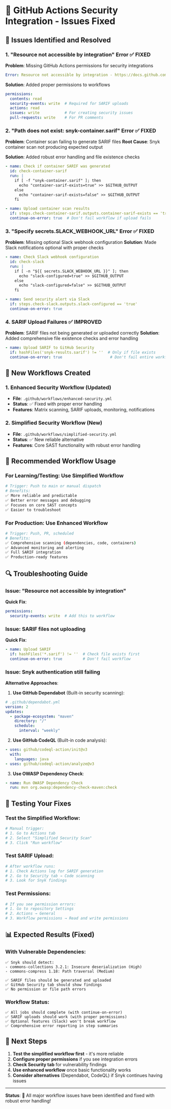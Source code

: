 # 🔧 GitHub Actions Security Integration - Issues Fixed

## 🚨 Issues Identified and Resolved

### 1. **"Resource not accessible by integration" Error** ✅ FIXED

**Problem**: Missing GitHub Actions permissions for security integrations
```yaml
Error: Resource not accessible by integration - https://docs.github.com/rest
```

**Solution**: Added proper permissions to workflows
```yaml
permissions:
  contents: read
  security-events: write  # Required for SARIF uploads
  actions: read
  issues: write           # For creating security issues
  pull-requests: write    # For PR comments
```

### 2. **"Path does not exist: snyk-container.sarif" Error** ✅ FIXED

**Problem**: Container scan failing to generate SARIF files
**Root Cause**: Snyk container scan not producing expected output

**Solution**: Added robust error handling and file existence checks
```yaml
- name: Check if container SARIF was generated
  id: check-container-sarif
  run: |
    if [ -f "snyk-container.sarif" ]; then
      echo "container-sarif-exists=true" >> $GITHUB_OUTPUT
    else
      echo "container-sarif-exists=false" >> $GITHUB_OUTPUT
    fi

- name: Upload container scan results
  if: steps.check-container-sarif.outputs.container-sarif-exists == 'true'
  continue-on-error: true  # Don't fail workflow if upload fails
```

### 3. **"Specify secrets.SLACK_WEBHOOK_URL" Error** ✅ FIXED

**Problem**: Missing optional Slack webhook configuration
**Solution**: Made Slack notifications optional with proper checks
```yaml
- name: Check Slack webhook configuration
  id: check-slack
  run: |
    if [ -n "${{ secrets.SLACK_WEBHOOK_URL }}" ]; then
      echo "slack-configured=true" >> $GITHUB_OUTPUT
    else
      echo "slack-configured=false" >> $GITHUB_OUTPUT
    fi

- name: Send security alert via Slack
  if: steps.check-slack.outputs.slack-configured == 'true'
  continue-on-error: true
```

### 4. **SARIF Upload Failures** ✅ IMPROVED

**Problem**: SARIF files not being generated or uploaded correctly
**Solution**: Added comprehensive file existence checks and error handling
```yaml
- name: Upload SARIF to GitHub Security
  if: hashFiles('snyk-results.sarif') != ''  # Only if file exists
  continue-on-error: true                     # Don't fail entire workflow
```

## 🎯 New Workflows Created

### 1. **Enhanced Security Workflow** (Updated)
- **File**: `.github/workflows/enhanced-security.yml`
- **Status**: ✅ Fixed with proper error handling
- **Features**: Matrix scanning, SARIF uploads, monitoring, notifications

### 2. **Simplified Security Workflow** (New)
- **File**: `.github/workflows/simplified-security.yml` 
- **Status**: ✅ New reliable alternative
- **Features**: Core SAST functionality with robust error handling

## 🚀 Recommended Workflow Usage

### For Learning/Testing: Use Simplified Workflow
```bash
# Trigger: Push to main or manual dispatch
# Benefits:
✅ More reliable and predictable
✅ Better error messages and debugging
✅ Focuses on core SAST concepts
✅ Easier to troubleshoot
```

### For Production: Use Enhanced Workflow
```bash
# Trigger: Push, PR, scheduled
# Benefits:
✅ Comprehensive scanning (dependencies, code, containers)
✅ Advanced monitoring and alerting
✅ Full SARIF integration
✅ Production-ready features
```

## 🔍 Troubleshooting Guide

### Issue: "Resource not accessible by integration"
**Quick Fix**:
```yaml
permissions:
  security-events: write  # Add this to workflow
```

### Issue: SARIF files not uploading
**Quick Fix**:
```yaml
- name: Upload SARIF
  if: hashFiles('*.sarif') != ''  # Check file exists first
  continue-on-error: true         # Don't fail workflow
```

### Issue: Snyk authentication still failing
**Alternative Approaches**:

1. **Use GitHub Dependabot** (Built-in security scanning):
```yaml
# .github/dependabot.yml
version: 2
updates:
  - package-ecosystem: "maven"
    directory: "/"
    schedule:
      interval: "weekly"
```

2. **Use GitHub CodeQL** (Built-in code analysis):
```yaml
- uses: github/codeql-action/init@v3
  with:
    languages: java
- uses: github/codeql-action/analyze@v3
```

3. **Use OWASP Dependency Check**:
```yaml
- name: Run OWASP Dependency Check
  run: mvn org.owasp:dependency-check-maven:check
```

## 🧪 Testing Your Fixes

### Test the Simplified Workflow:
```bash
# Manual trigger:
# 1. Go to Actions tab
# 2. Select "Simplified Security Scan"
# 3. Click "Run workflow"
```

### Test SARIF Upload:
```bash
# After workflow runs:
# 1. Check Actions log for SARIF generation
# 2. Go to Security tab → Code scanning
# 3. Look for Snyk findings
```

### Test Permissions:
```bash
# If you see permission errors:
# 1. Go to repository Settings
# 2. Actions → General
# 3. Workflow permissions → Read and write permissions
```

## 📊 Expected Results (Fixed)

### With Vulnerable Dependencies:
```
✅ Snyk should detect:
- commons-collections 3.2.1: Insecure deserialization (High)
- commons-compress 1.18: Path traversal (Medium)

✅ SARIF files should be generated and uploaded
✅ GitHub Security tab should show findings
✅ No permission or file path errors
```

### Workflow Status:
```
✅ All jobs should complete (with continue-on-error)
✅ SARIF uploads should work (with proper permissions)  
✅ Optional features (Slack) won't break workflow
✅ Comprehensive error reporting in step summaries
```

## 🎯 Next Steps

1. **Test the simplified workflow first** - it's more reliable
2. **Configure proper permissions** if you see integration errors  
3. **Check Security tab** for vulnerability findings
4. **Use enhanced workflow** once basic functionality works
5. **Consider alternatives** (Dependabot, CodeQL) if Snyk continues having issues

---

**Status**: 🎉 All major workflow issues have been identified and fixed with robust error handling!
